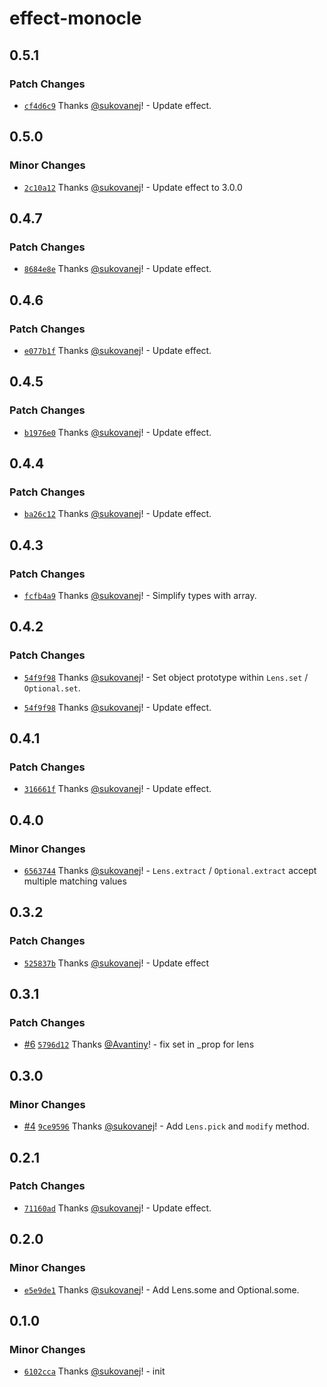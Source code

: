 # effect-monocle

## 0.5.1

### Patch Changes

- [`cf4d6c9`](https://github.com/sukovanej/effect-monocle/commit/cf4d6c90627183cdbff0e55bb2464ff5aab1ab14) Thanks [@sukovanej](https://github.com/sukovanej)! - Update effect.

## 0.5.0

### Minor Changes

- [`2c10a12`](https://github.com/sukovanej/effect-monocle/commit/2c10a1289cb27f8e484e4466797f0b7238b1ffd4) Thanks [@sukovanej](https://github.com/sukovanej)! - Update effect to 3.0.0

## 0.4.7

### Patch Changes

- [`8684e8e`](https://github.com/sukovanej/effect-monocle/commit/8684e8eb533bb3f6049c4747e3c82c91f25e2e9e) Thanks [@sukovanej](https://github.com/sukovanej)! - Update effect.

## 0.4.6

### Patch Changes

- [`e077b1f`](https://github.com/sukovanej/effect-monocle/commit/e077b1f7ceb29917eaa1c47f588cb25b041b5792) Thanks [@sukovanej](https://github.com/sukovanej)! - Update effect.

## 0.4.5

### Patch Changes

- [`b1976e0`](https://github.com/sukovanej/effect-monocle/commit/b1976e0fd3f5bf0f9f3c95ff24f66ab3ff979197) Thanks [@sukovanej](https://github.com/sukovanej)! - Update effect.

## 0.4.4

### Patch Changes

- [`ba26c12`](https://github.com/sukovanej/effect-monocle/commit/ba26c124479dea891047652bf5e0e58bf40f11a3) Thanks [@sukovanej](https://github.com/sukovanej)! - Update effect.

## 0.4.3

### Patch Changes

- [`fcfb4a9`](https://github.com/sukovanej/effect-monocle/commit/fcfb4a966cebbc62ce51a9b9f582bc96eea62fec) Thanks [@sukovanej](https://github.com/sukovanej)! - Simplify types with array.

## 0.4.2

### Patch Changes

- [`54f9f98`](https://github.com/sukovanej/effect-monocle/commit/54f9f981ec39af6be4d5772593a9b9d4468284aa) Thanks [@sukovanej](https://github.com/sukovanej)! - Set object prototype within `Lens.set` / `Optional.set`.

- [`54f9f98`](https://github.com/sukovanej/effect-monocle/commit/54f9f981ec39af6be4d5772593a9b9d4468284aa) Thanks [@sukovanej](https://github.com/sukovanej)! - Update effect.

## 0.4.1

### Patch Changes

- [`316661f`](https://github.com/sukovanej/effect-monocle/commit/316661fe8832ce1f668a23de4ba6a596bb0f9963) Thanks [@sukovanej](https://github.com/sukovanej)! - Update effect.

## 0.4.0

### Minor Changes

- [`6563744`](https://github.com/sukovanej/effect-monocle/commit/6563744a7c2c556b457a862437746577651c2379) Thanks [@sukovanej](https://github.com/sukovanej)! - `Lens.extract` / `Optional.extract` accept multiple matching values

## 0.3.2

### Patch Changes

- [`525837b`](https://github.com/sukovanej/effect-monocle/commit/525837bc258728633418de4b646f2eb5d5be90ed) Thanks [@sukovanej](https://github.com/sukovanej)! - Update effect

## 0.3.1

### Patch Changes

- [#6](https://github.com/sukovanej/effect-monocle/pull/6) [`5796d12`](https://github.com/sukovanej/effect-monocle/commit/5796d1288156093f2eba7da20f04e857f778cc75) Thanks [@Avantiny](https://github.com/Avantiny)! - fix set in \_prop for lens

## 0.3.0

### Minor Changes

- [#4](https://github.com/sukovanej/effect-monocle/pull/4) [`9ce9596`](https://github.com/sukovanej/effect-monocle/commit/9ce95962cf1a919c5e5656bf3e4f51d129eff19c) Thanks [@sukovanej](https://github.com/sukovanej)! - Add `Lens.pick` and `modify` method.

## 0.2.1

### Patch Changes

- [`71160ad`](https://github.com/sukovanej/effect-monocle/commit/71160ad6c9135270665a3e7ae8b201d16968179b) Thanks [@sukovanej](https://github.com/sukovanej)! - Update effect.

## 0.2.0

### Minor Changes

- [`e5e9de1`](https://github.com/sukovanej/effect-monocle/commit/e5e9de1b07b7810844452c5f77a8b259b070ff63) Thanks [@sukovanej](https://github.com/sukovanej)! - Add Lens.some and Optional.some.

## 0.1.0

### Minor Changes

- [`6102cca`](https://github.com/sukovanej/effect-monocle/commit/6102ccab5b09b68cea9c1de6fc471179d843c058) Thanks [@sukovanej](https://github.com/sukovanej)! - init
